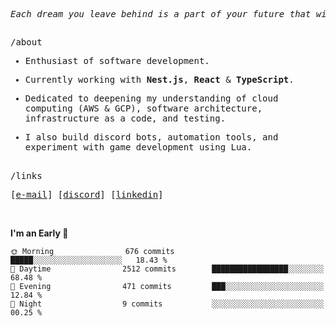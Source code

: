 <div align="center">

<pre><i>Each dream you leave behind is a part of your future that will no longer exist.</i></pre>

<h2></h2>

<div align="left"> 
  <samp>/about</samp>
  <div>
    <samp>

- Enthusiast of software development.
- Currently working with <b>Nest.js</b>, <b>React</b> & <b>TypeScript</b>.
- Dedicated to deepening my understanding of cloud computing (AWS & GCP), software architecture, infrastructure as a code, and testing.
- I also build discord bots, automation tools, and experiment with game development using Lua.

    </samp>
  </div>
</div>

<h2></h2>

<div align="left"> 
  <samp>/links</samp>

  <p align="left">
    <samp>
      [<a href="mailto:nathan.ferreiira.devgmail.com" target="_blank">e-mail</a>]
      [<a href="https://discord.com/users/457725135940616202" target="_blank">discord</a>]
      [<a href="https://www.linkedin.com/in/devnahtan" target="_blank">linkedin</a>]
    </samp>
  </p>
</div>
<br>
</div>

<!--START_SECTION:waka-->
**I'm an Early 🐤** 

```text
🌞 Morning                676 commits         █████░░░░░░░░░░░░░░░░░░░░   18.43 % 
🌆 Daytime                2512 commits        █████████████████░░░░░░░░   68.48 % 
🌃 Evening                471 commits         ███░░░░░░░░░░░░░░░░░░░░░░   12.84 % 
🌙 Night                  9 commits           ░░░░░░░░░░░░░░░░░░░░░░░░░   00.25 % 
```



<!--END_SECTION:waka-->
